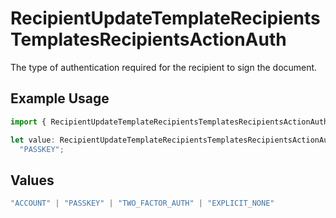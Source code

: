 # RecipientUpdateTemplateRecipientsTemplatesRecipientsActionAuth

The type of authentication required for the recipient to sign the document.

## Example Usage

```typescript
import { RecipientUpdateTemplateRecipientsTemplatesRecipientsActionAuth } from "@documenso/sdk-typescript/models/operations";

let value: RecipientUpdateTemplateRecipientsTemplatesRecipientsActionAuth =
  "PASSKEY";
```

## Values

```typescript
"ACCOUNT" | "PASSKEY" | "TWO_FACTOR_AUTH" | "EXPLICIT_NONE"
```